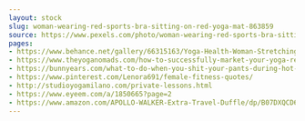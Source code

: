 ```yaml
---
layout: stock
slug: woman-wearing-red-sports-bra-sitting-on-red-yoga-mat-863859
source: https://www.pexels.com/photo/woman-wearing-red-sports-bra-sitting-on-red-yoga-mat-863859/
pages:
- https://www.behance.net/gallery/66315163/Yoga-Health-Woman-Stretching
- https://www.theyoganomads.com/how-to-successfully-market-your-yoga-retreat/
- https://bunnyears.com/what-to-do-when-you-shit-your-pants-during-hot-yoga-by-toria-sheffield/
- https://www.pinterest.com/Lenora691/female-fitness-quotes/
- http://studioyogamilano.com/private-lessons.html
- https://www.eyeem.com/a/1850665?page=2
- https://www.amazon.com/APOLLO-WALKER-Extra-Travel-Duffle/dp/B07DXQCD6M
---
```

